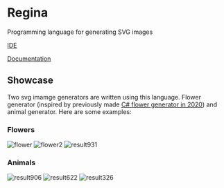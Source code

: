 # Regina
Programming language for generating SVG images

[IDE](https://llesha.github.io/regina-ide)

[Documentation](https://llesha.github.io/regina/)

## Showcase

Two svg imamge generators are written using this language. Flower generator (inspired by previously made [C# flower generator in 2020](https://pleaseworkplant.azurewebsites.net/)) and animal generator. Here are some examples:

### Flowers

![flower](https://user-images.githubusercontent.com/62846387/200120514-2c09007a-ed74-4293-ba26-972550fc968c.svg)
![flower2](https://user-images.githubusercontent.com/62846387/200120518-54315e96-863b-4dd9-80fc-083039c8975d.svg)
![result931](https://user-images.githubusercontent.com/62846387/200134453-ab5b6fc9-3572-41e9-8251-21d4826d0db8.svg)

###  Animals
![result906](https://user-images.githubusercontent.com/62846387/200134393-432233ea-7e42-4579-a2c4-269b7766e566.svg)
![result622](https://user-images.githubusercontent.com/62846387/200134403-001f6d24-9706-4a96-a2d9-0a213febee1b.svg)
![result326](https://user-images.githubusercontent.com/62846387/200134425-05b98e50-6c2b-43a7-969b-0f2060ba5037.svg)
